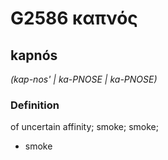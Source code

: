 # G2586 καπνός

## kapnós

_(kap-nos' | ka-PNOSE | ka-PNOSE)_

### Definition

of uncertain affinity; smoke; smoke; 

- smoke
